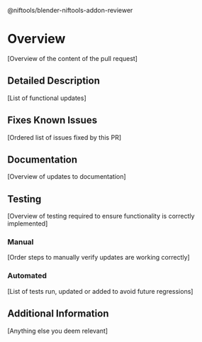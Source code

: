 @niftools/blender-niftools-addon-reviewer 

# Overview
[Overview of the content of the pull request]

##  Detailed Description
[List of functional updates]

## Fixes Known Issues
[Ordered list of issues fixed by this PR]

## Documentation
[Overview of updates to documentation]

## Testing
[Overview of testing required to ensure functionality is correctly implemented]

### Manual
[Order steps to manually verify updates are working correctly]

### Automated
[List of tests run, updated or added to avoid future regressions]

## Additional Information
[Anything else you deem relevant]

